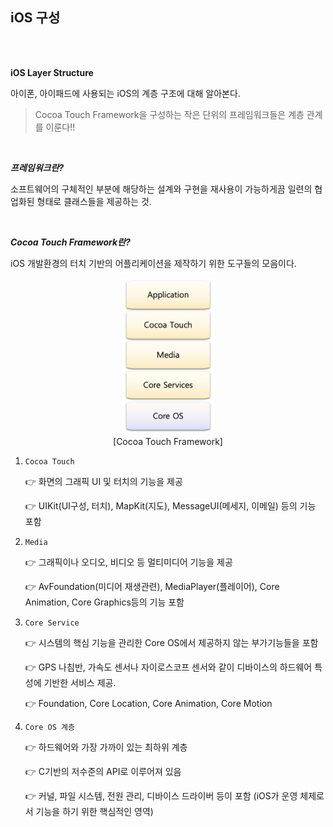 ## iOS 구성

<br>

<br>

**iOS Layer Structure**

아이폰, 아이패드에 사용되는 iOS의 계층 구조에 대해 알아본다.

> Cocoa Touch Framework을 구성하는 작은 단위의 프레임워크들은 계층 관계를 이룬다!!

<br>

***프레임워크란?***

소프트웨어의 구체적인 부분에 해당하는 설계와 구현을 재사용이 가능하게끔 일련의 협업화된 형태로 클래스들을 제공하는 것.

<br>

***Cocoa Touch Framework란?***

iOS 개발환경의 터치 기반의 어플리케이션을 제작하기 위한 도구들의 모음이다. 

<center><img src="../images/iOSLayer.png" height="250px"/></center>

<center>[Cocoa Touch Framework]</center>

1. `Cocoa Touch` 

   👉 화면의 그래픽 UI 및 터치의 기능을 제공

   👉 UIKit(UI구성, 터치), MapKit(지도), MessageUI(메세지, 이메일) 등의 기능 포함

2. `Media` 

   👉 그래픽이나 오디오, 비디오 등 멀티미디어 기능을 제공

   👉 AvFoundation(미디어 재생관련), MediaPlayer(플레이어), Core Animation, Core Graphics등의 기능 포함

3. `Core Service`

   👉 시스템의 핵심 기능을 관리한 Core OS에서 제공하지 않는 부가기능들을 포함

   👉 GPS 나침반, 가속도 센서나 자이로스코프 센서와 같이 디바이스의 하드웨어 특성에 기반한 서비스 제공.

   👉 Foundation, Core Location, Core Animation, Core Motion

4. `Core OS 계층`

   👉 하드웨어와 가장 가까이 있는 최하위 계층

   👉 C기반의 저수준의 API로 이루어져 있음

   👉 커널, 파일 시스템, 전원 관리, 디바이스 드라이버 등이 포함 (iOS가 운영 체제로서 기능을 하기 위한 핵심적인 영역)
